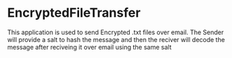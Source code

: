 # EncryptedFileTransfer
This application is used to send Encrypted .txt files over email.
The Sender will provide a salt to hash the message and then the reciver will decode the message after reciveing it over email using the same salt
